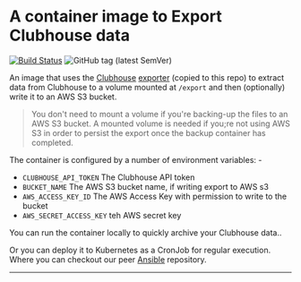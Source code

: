 # A container image to Export Clubhouse data

[![Build Status](https://travis-ci.com/InformaticsMatters/docker-clubhouse-exporter.svg?branch=master)](https://travis-ci.com/InformaticsMatters/docker-clubhouse-exporter)
![GitHub tag (latest SemVer)](https://img.shields.io/github/v/tag/informaticsmatters/docker-clubhouse-exporter)

An image that uses the [Clubhouse] [exporter] (copied to this repo) to extract
data from Clubhouse to a volume mounted at `/export` and then (optionally)
write it to an AWS S3 bucket.

>   You don't need to mount a volume if you're backing-up the files to an
    AWS S3 bucket. A mounted volume is needed if you;re not using AWS S3 in
    order to persist the export once the backup container has completed.

The container is configured by a number of environment variables: -

*   `CLUBHOUSE_API_TOKEN` The Clubhouse API token
*   `BUCKET_NAME` The AWS S3 bucket name, if writing export to AWS s3
*   `AWS_ACCESS_KEY_ID` The AWS Access Key with permission to write to the bucket
*   `AWS_SECRET_ACCESS_KEY` teh AWS secret key

You can run the container locally to quickly archive your Clubhouse data..

Or you can deploy it to Kubernetes as a CronJob for regular execution.
Where you can checkout our peer [Ansible] repository.

---

[ansible]: https://github.com/InformaticsMatters/clubhouse-exporter-ansible
[clubhouse]: https://clubhouse.io
[exporter]: https://github.com/clubhouse/exporter
